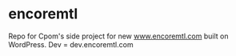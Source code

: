 encoremtl
=========
 Repo for Cpom's side project for new www.encoremtl.com built on WordPress. Dev = dev.encoremtl.com
